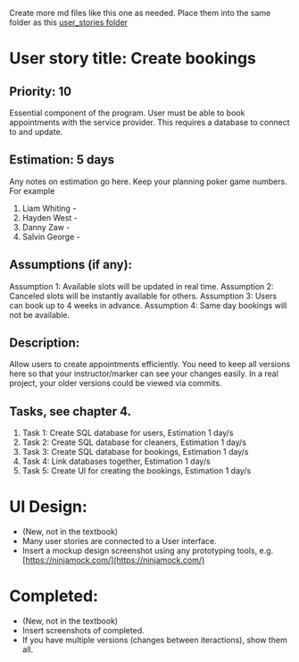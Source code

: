 Create more md files like this one as needed. Place them into the same folder 
as this [user_stories folder](./)

# User story title: Create bookings


## Priority: 10 
Essential component of the program. User must be able to book appointments with the service provider.
This requires a database to connect to and update.

## Estimation: 5 days
Any notes on estimation go here. Keep your planning poker game numbers. For example
1. Liam Whiting - 
2. Hayden West - 
3. Danny Zaw - 
4. Salvin George - 

## Assumptions (if any):
Assumption 1: Available slots will be updated in real time. 
Assumption 2: Canceled slots will be instantly available for others.
Assumption 3: Users can book up to 4 weeks in advance.
Assumption 4: Same day bookings will not be available. 

## Description:
Allow users to create appointments efficiently.
You need to keep all versions here so that your instructor/marker can see your changes easily. 
In a real project, your older versions could be viewed via commits.


## Tasks, see chapter 4.

1. Task 1: Create SQL database for users, Estimation 1 day/s
2. Task 2: Create SQL database for cleaners, Estimation 1 day/s
3. Task 3: Create SQL database for bookings, Estimation 1 day/s
4. Task 4: Link databases together, Estimation 1 day/s
5. Task 5: Create UI for creating the bookings, Estimation 1 day/s


# UI Design:
* (New, not in the textbook) 
* Many user stories are connected to a User interface.
* Insert a mockup design screenshot using any prototyping tools, e.g. [https://ninjamock.com/](https://ninjamock.com/)

# Completed:
* (New, not in the textbook) 
* Insert screenshots of completed. 
* If you have multiple versions (changes between iteractions), show them all.


